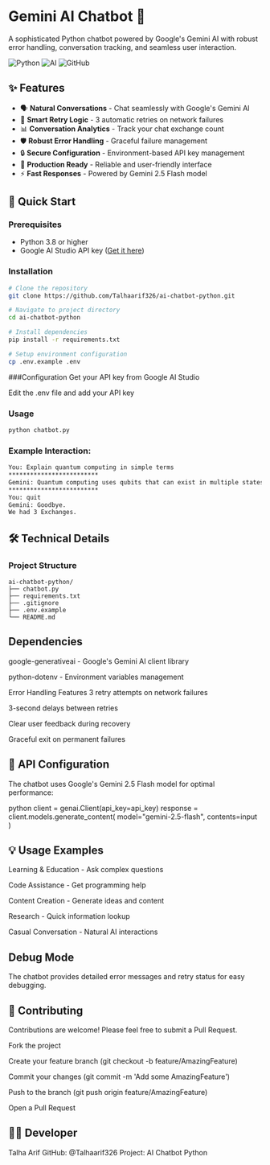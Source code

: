 # Gemini AI Chatbot 🤖

A sophisticated Python chatbot powered by Google's Gemini AI with robust error handling, conversation tracking, and seamless user interaction.

![Python](https://img.shields.io/badge/Python-3.8+-blue.svg)
![AI](https://img.shields.io/badge/AI-Gemini_2.5_Flash-orange.svg)
![GitHub](https://img.shields.io/badge/Status-Production_Ready-brightgreen.svg)

## ✨ Features

- 🗣️ **Natural Conversations** - Chat seamlessly with Google's Gemini AI
- 🔄 **Smart Retry Logic** - 3 automatic retries on network failures
- 📊 **Conversation Analytics** - Track your chat exchange count
- 🛡️ **Robust Error Handling** - Graceful failure management
- 🔒 **Secure Configuration** - Environment-based API key management
- 🚀 **Production Ready** - Reliable and user-friendly interface
- ⚡ **Fast Responses** - Powered by Gemini 2.5 Flash model

## 🎯 Quick Start

### Prerequisites
- Python 3.8 or higher
- Google AI Studio API key ([Get it here](https://aistudio.google.com/))

### Installation

```bash
# Clone the repository
git clone https://github.com/Talhaarif326/ai-chatbot-python.git

# Navigate to project directory
cd ai-chatbot-python

# Install dependencies
pip install -r requirements.txt

# Setup environment configuration
cp .env.example .env
```

###Configuration
Get your API key from Google AI Studio

Edit the .env file and add your API key

### Usage
```bash
python chatbot.py
```
### Example Interaction:
```bash
You: Explain quantum computing in simple terms
*************************
Gemini: Quantum computing uses qubits that can exist in multiple states...
*************************
You: quit
Gemini: Goodbye.
We had 3 Exchanges.
```

##  🛠️ Technical Details

###  Project Structure
```text
ai-chatbot-python/
├── chatbot.py
├── requirements.txt
├── .gitignore
├── .env.example
└── README.md
```
## Dependencies
google-generativeai - Google's Gemini AI client library

python-dotenv - Environment variables management

Error Handling Features
3 retry attempts on network failures

3-second delays between retries

Clear user feedback during recovery

Graceful exit on permanent failures

## 🔧 API Configuration
The chatbot uses Google's Gemini 2.5 Flash model for optimal performance:

python
client = genai.Client(api_key=api_key)
response = client.models.generate_content(
    model="gemini-2.5-flash",
    contents=input
)
## 💡 Usage Examples
Learning & Education - Ask complex questions

Code Assistance - Get programming help

Content Creation - Generate ideas and content

Research - Quick information lookup

Casual Conversation - Natural AI interactions

## Debug Mode
The chatbot provides detailed error messages and retry status for easy debugging.

## 🤝 Contributing
Contributions are welcome! Please feel free to submit a Pull Request.

Fork the project

Create your feature branch (git checkout -b feature/AmazingFeature)

Commit your changes (git commit -m 'Add some AmazingFeature')

Push to the branch (git push origin feature/AmazingFeature)

Open a Pull Request

## 👨‍💻 Developer
Talha Arif
GitHub: @Talhaarif326
Project: AI Chatbot Python

